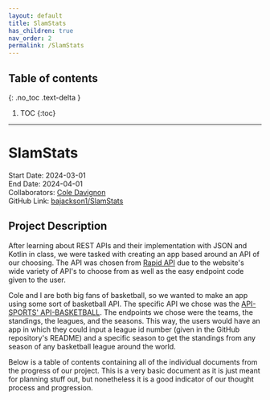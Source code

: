 ```yaml
---
layout: default
title: SlamStats
has_children: true
nav_order: 2
permalink: /SlamStats
---
```


## Table of contents

{: .no_toc .text-delta }

1. TOC
{:toc}

---

# SlamStats

Start Date: 2024-03-01 <br/>
End Date: 2024-04-01 <br/>
Collaborators: [Cole Davignon](https://github.com/cdavignon) <br/>
GitHub Link: [bajackson1/SlamStats](https://github.com/bajackson1/SlamStats)

## Project Description

After learning about REST APIs and their implementation with JSON and Kotlin in class, we were tasked with creating an app based around an API of our choosing. The API was chosen from [Rapid API](https://rapidapi.com/hub) due to the website's wide variety of API's to choose from as well as the easy endpoint code given to the user.

Cole and I are both big fans of basketball, so we wanted to make an app using some sort of basketball API. The specific API we chose was the [API-SPORTS' API-BASKETBALL](https://rapidapi.com/api-sports/api/api-basketball). The endpoints we chose were the teams, the standings, the leagues, and the seasons. This way, the users would have an app in which they could input a league id number (given in the GitHub repository's README) and a specific season to get the standings from any season of any basketball league around the world.

Below is a table of contents containing all of the individual documents from the progress of our project. This is a very basic document as it is just meant for planning stuff out, but nonetheless it is a good indicator of our thought process and progression.
